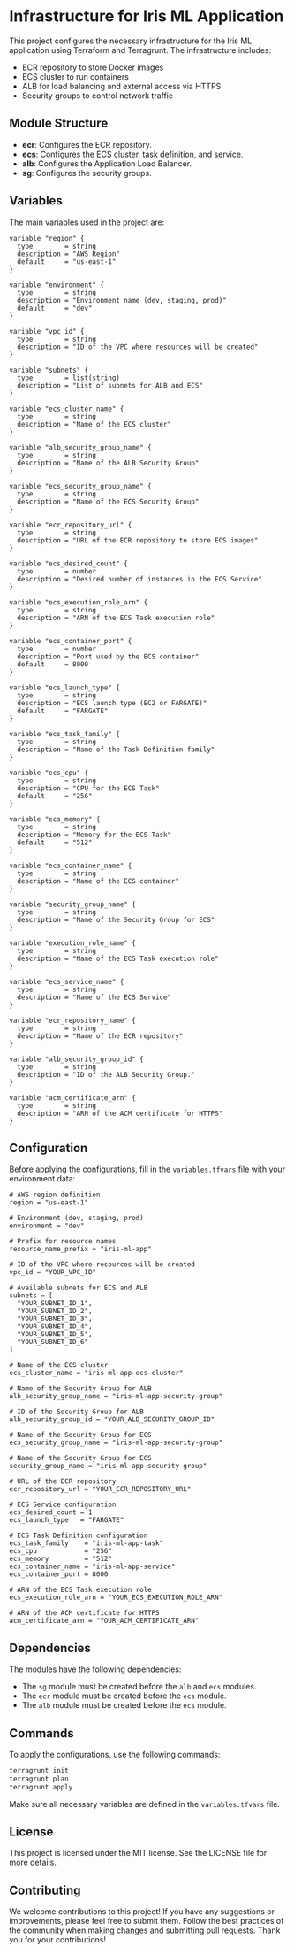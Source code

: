 # Infrastructure for Iris ML Application

This project configures the necessary infrastructure for the Iris ML application using Terraform and Terragrunt. The infrastructure includes:

- ECR repository to store Docker images
- ECS cluster to run containers
- ALB for load balancing and external access via HTTPS
- Security groups to control network traffic

## Module Structure

- **ecr**: Configures the ECR repository.
- **ecs**: Configures the ECS cluster, task definition, and service.
- **alb**: Configures the Application Load Balancer.
- **sg**: Configures the security groups.

## Variables

The main variables used in the project are:

```hcl
variable "region" {
  type        = string
  description = "AWS Region"
  default     = "us-east-1"
}

variable "environment" {
  type        = string
  description = "Environment name (dev, staging, prod)"
  default     = "dev"
}

variable "vpc_id" {
  type        = string
  description = "ID of the VPC where resources will be created"
}

variable "subnets" {
  type        = list(string)
  description = "List of subnets for ALB and ECS"
}

variable "ecs_cluster_name" {
  type        = string
  description = "Name of the ECS cluster"
}

variable "alb_security_group_name" {
  type        = string
  description = "Name of the ALB Security Group"
}

variable "ecs_security_group_name" {
  type        = string
  description = "Name of the ECS Security Group"
}

variable "ecr_repository_url" {
  type        = string
  description = "URL of the ECR repository to store ECS images"
}

variable "ecs_desired_count" {
  type        = number
  description = "Desired number of instances in the ECS Service"
}

variable "ecs_execution_role_arn" {
  type        = string
  description = "ARN of the ECS Task execution role"
}

variable "ecs_container_port" {
  type        = number
  description = "Port used by the ECS container"
  default     = 8000
}

variable "ecs_launch_type" {
  type        = string
  description = "ECS launch type (EC2 or FARGATE)"
  default     = "FARGATE"
}

variable "ecs_task_family" {
  type        = string
  description = "Name of the Task Definition family"
}

variable "ecs_cpu" {
  type        = string
  description = "CPU for the ECS Task"
  default     = "256"
}

variable "ecs_memory" {
  type        = string
  description = "Memory for the ECS Task"
  default     = "512"
}

variable "ecs_container_name" {
  type        = string
  description = "Name of the ECS container"
}

variable "security_group_name" {
  type        = string
  description = "Name of the Security Group for ECS"
}

variable "execution_role_name" {
  type        = string
  description = "Name of the ECS Task execution role"
}

variable "ecs_service_name" {
  type        = string
  description = "Name of the ECS Service"
}

variable "ecr_repository_name" {
  type        = string
  description = "Name of the ECR repository"
}

variable "alb_security_group_id" {
  type        = string
  description = "ID of the ALB Security Group."
}

variable "acm_certificate_arn" {
  type        = string
  description = "ARN of the ACM certificate for HTTPS"
}
```

## Configuration

Before applying the configurations, fill in the `variables.tfvars` file with your environment data:

```hcl
# AWS region definition
region = "us-east-1"

# Environment (dev, staging, prod)
environment = "dev"

# Prefix for resource names
resource_name_prefix = "iris-ml-app"

# ID of the VPC where resources will be created
vpc_id = "YOUR_VPC_ID"

# Available subnets for ECS and ALB
subnets = [
  "YOUR_SUBNET_ID_1",
  "YOUR_SUBNET_ID_2",
  "YOUR_SUBNET_ID_3",
  "YOUR_SUBNET_ID_4",
  "YOUR_SUBNET_ID_5",
  "YOUR_SUBNET_ID_6"
]

# Name of the ECS cluster
ecs_cluster_name = "iris-ml-app-ecs-cluster"

# Name of the Security Group for ALB
alb_security_group_name = "iris-ml-app-security-group"

# ID of the Security Group for ALB
alb_security_group_id = "YOUR_ALB_SECURITY_GROUP_ID"

# Name of the Security Group for ECS
ecs_security_group_name = "iris-ml-app-security-group"

# Name of the Security Group for ECS
security_group_name = "iris-ml-app-security-group"

# URL of the ECR repository
ecr_repository_url = "YOUR_ECR_REPOSITORY_URL"

# ECS Service configuration
ecs_desired_count = 1
ecs_launch_type   = "FARGATE"

# ECS Task Definition configuration
ecs_task_family    = "iris-ml-app-task"
ecs_cpu            = "256"
ecs_memory         = "512"
ecs_container_name = "iris-ml-app-service"
ecs_container_port = 8000

# ARN of the ECS Task execution role
ecs_execution_role_arn = "YOUR_ECS_EXECUTION_ROLE_ARN"

# ARN of the ACM certificate for HTTPS
acm_certificate_arn = "YOUR_ACM_CERTIFICATE_ARN"
```

## Dependencies

The modules have the following dependencies:

- The `sg` module must be created before the `alb` and `ecs` modules.
- The `ecr` module must be created before the `ecs` module.
- The `alb` module must be created before the `ecs` module.

## Commands

To apply the configurations, use the following commands:

```sh
terragrunt init
terragrunt plan
terragrunt apply
```

Make sure all necessary variables are defined in the `variables.tfvars` file.

## License

This project is licensed under the MIT license. See the LICENSE file for more details.

## Contributing

We welcome contributions to this project! If you have any suggestions or improvements, please feel free to submit them. Follow the best practices of the community when making changes and submitting pull requests. Thank you for your contributions!
